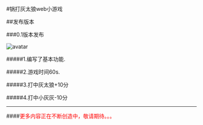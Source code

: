#锅打灰太狼web小游戏


##发布版本


###0.1版本发布


![avatar](./images/game_bg.jpg)


#####1.编写了基本功能.


#####2.游戏时间60s.


#####3.打中灰太狼+10分


#####4.打中小灰灰-10分


--------------------------------------------------------------


####<font color=red>更多内容正在不断创造中，敬请期待。。。</font>